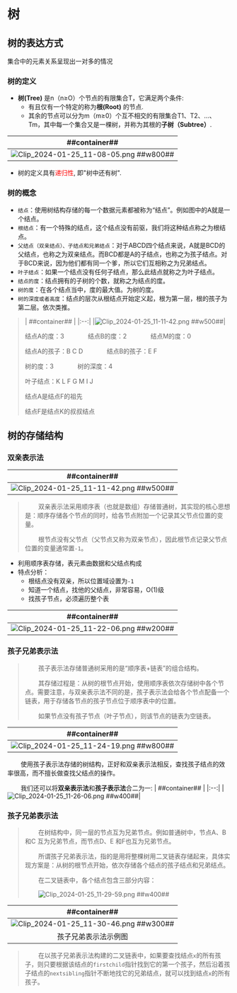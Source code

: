 # 树
## 树的表达方式
集合中的元素关系呈现出一对多的情况

### 树的定义
- **树(Tree)** 是n（n≥O）个节点的有限集合T，它满足两个条件:
    - 有且仅有一个特定的称为**根(Root)** 的节点.
    - 其余的节点可以分为m（m≥0）个互不相交的有限集合T1、T2、...、Tm，其中每一个集合又是一棵树，并称为其根的**子树（Subtree）**.

| ##container## |
|:--:|
![Clip_2024-01-25_11-08-05.png ##w800##](./Clip_2024-01-25_11-08-05.png)|

- 树的定义具有<span style="color:red">递归性</span>, 即"树中还有树".

### 树的概念
- `结点`：使用树结构存储的每一个数据元素都被称为“结点”。例如图中的A就是一个结点。
- `根结点`：有一个特殊的结点，这个结点没有前驱，我们将这种结点称之为根结点。
- `父结点（双亲结点）、子结点和兄弟结点`：对于ABCD四个结点来说，A就是BCD的父结点，也称之为双亲结点。而BCD都是A的子结点，也称之为孩子结点。对于BCD来说，因为他们都有同一个爹，所以它们互相称之为兄弟结点。
- `叶子结点`：如果一个结点没有任何子结点，那么此结点就称之为叶子结点。
- `结点的度`：结点拥有的子树的个数，就称之为结点的度。
- `树的度`：在各个结点当中，度的最大值。为树的度。
- `树的深度或者高度`：结点的层次从根结点开始定义起，根为第一层，根的孩子为第二层。依次类推。

> | ##container## |
|:--:|
|![Clip_2024-01-25_11-11-42.png ##w500##](./Clip_2024-01-25_11-11-42.png)|
>
> 结点A的度：3 <span style="margin-left: 50px;">结点B的度：2 <span style="margin-left: 50px;">结点M的度：0
>
> 结点A的孩子：B C D <span style="margin-left: 50px;">结点B的孩子：E F
>
> 树的度：3 <span style="margin-left: 50px;">树的深度：4
>
> 叶子结点：K L F G M I J
>
> 结点A是结点F的祖先
>
> 结点F是结点K的叔叔结点

## 树的存储结构
### 双亲表示法
| ##container## |
|:--:|
|![Clip_2024-01-25_11-11-42.png ##w500##](./Clip_2024-01-25_11-11-42.png)|

> <span style="margin-left: 30px;">双亲表示法采用顺序表（也就是数组）存储普通树，其实现的核心思想是：顺序存储各个节点的同时，给各节点附加一个记录其父节点位置的变量。
>
> <span style="margin-left: 30px;">根节点没有父节点（父节点又称为双亲节点），因此根节点记录父节点位置的变量通常置`-1`。
- 利用顺序表存储，表元素由数据和父结点构成
- 特点分析：
    - 根结点没有双亲，所以位置域设置为`-1`
    - 知道一个结点，找他的父结点，非常容易，O(1)级
    - 找孩子节点，必须遍历整个表

| ##container## |
|:--:|
|![Clip_2024-01-25_11-22-06.png ##w200##](./Clip_2024-01-25_11-22-06.png)|

### 孩子兄弟表示法
> <span style="margin-left: 30px;">孩子表示法存储普通树采用的是“顺序表+链表”的组合结构。
>
> <span style="margin-left: 30px;">其存储过程是：从树的根节点开始，使用顺序表依次存储树中各个节点。需要注意，与双亲表示法不同的是，孩子表示法会给各个节点配备一个链表，用于存储各节点的孩子节点位于顺序表中的位置。
>
> <span style="margin-left: 30px;">如果节点没有孩子节点（叶子节点），则该节点的链表为空链表。

| ##container## |
|:--:|
|![Clip_2024-01-25_11-24-19.png ##w800##](./Clip_2024-01-25_11-24-19.png)|

<span style="margin-left: 30px;">使用孩子表示法存储的树结构，正好和双亲表示法相反，查找孩子结点的效率很高，而不擅长做查找父结点的操作。

<span style="margin-left: 30px;">我们还可以将**双亲表示法**和**孩子表示法**合二为一:
| ##container## |
|:--:|
|![Clip_2024-01-25_11-26-06.png ##w400##](./Clip_2024-01-25_11-26-06.png)|

### 孩子兄弟表示法
> <span style="margin-left: 30px;">在树结构中，同一层的节点互为兄弟节点。例如普通树中，节点A、B 和C 互为兄弟节点，而节点D、E 和F也互为兄弟节点。
>
> <span style="margin-left: 30px;">所谓孩子兄弟表示法，指的是用将整棵树用二叉链表存储起来，具体实现方案是：从树的根节点开始，依次存储各个结点的孩子结点和兄弟结点。
>
> <span style="margin-left: 30px;">在二叉链表中，各个结点包含三部分内容：
>
> <span style="margin-left: 30px;">![Clip_2024-01-25_11-29-59.png ##w400##](./Clip_2024-01-25_11-29-59.png)

| ##container## |
|:--:|
|![Clip_2024-01-25_11-30-46.png ##w300##](./Clip_2024-01-25_11-30-46.png)|
|孩子兄弟表示法示例图|

> <span style="margin-left: 30px;">在以孩子兄弟表示法构建的二叉链表中，如果要查找结点`x`的所有孩子，则只要根据该结点的`firstchild`指针找到它的第一个孩子，然后沿着孩子结点的`nextsibling`指针不断地找它的兄弟结点，就可以找到结点`x`的所有孩子。